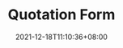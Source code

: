 ---
title: Quotation Form
date: 2021-12-18T11:10:36+08:00
draft: false
language: en
description: Sign Makers excels in crafting top-tier metal fabrications, specializing in stainless steel balustrades, aluminum, brass, and mild steel.
featuredImage: "images/metal-workings.png"
image: "images/metal-workings.png"
images: ["images/metal-workings.png"]
layout: quotation-form
keywords: "Sign Makers, Spraying oils and glazes, Food Processing, Food Production, Egg Glazing"
---